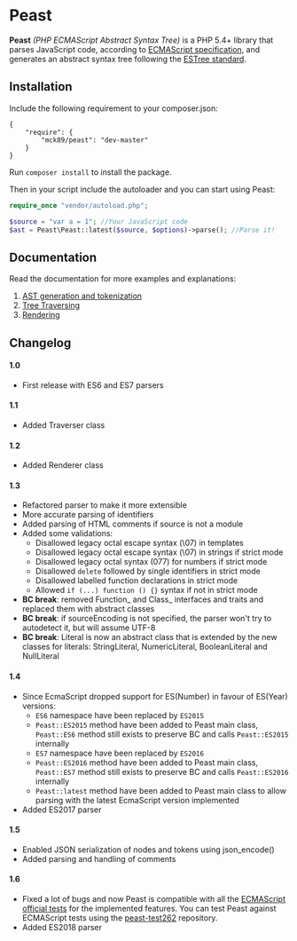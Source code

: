 Peast
==========
**Peast** _(PHP ECMAScript Abstract Syntax Tree)_ is a PHP 5.4+ library that parses JavaScript code, according to [ECMAScript specification](http://www.ecma-international.org/publications/standards/Ecma-262.htm), and generates an abstract syntax tree following the [ESTree standard](https://github.com/estree/estree).

Installation
-------------
Include the following requirement to your composer.json:
```
{
	"require": {
		"mck89/peast": "dev-master"
	}
}
```

Run `composer install` to install the package.

Then in your script include the autoloader and you can start using Peast:

```php
require_once "vendor/autoload.php";

$source = "var a = 1"; //Your JavaScript code
$ast = Peast\Peast::latest($source, $options)->parse(); //Parse it!
```

Documentation
-------------
Read the documentation for more examples and explanations:

 1. [AST generation and tokenization](doc/ast-and-tokenization.md)
 2. [Tree Traversing](doc/tree-traversing.md)
 3. [Rendering](doc/rendering.md)

Changelog
-------------

#### 1.0
* First release with ES6 and ES7 parsers

#### 1.1
* Added Traverser class

#### 1.2
* Added Renderer class

#### 1.3
* Refactored parser to make it more extensible
* More accurate parsing of identifiers
* Added parsing of HTML comments if source is not a module
* Added some validations:
    * Disallowed legacy octal escape syntax (\07) in templates
    * Disallowed legacy octal escape syntax (\07) in strings if strict mode
    * Disallowed legacy octal syntax (077) for numbers if strict mode
    * Disallowed `delete` followed by single identifiers in strict mode
    * Disallowed labelled function declarations in strict mode
    * Allowed `if (...) function () {}` syntax if not in strict mode
* __BC break__: removed Function_ and Class_ interfaces and traits and replaced them with abstract classes
* __BC break__: if sourceEncoding is not specified, the parser won't try to autodetect it, but will assume UTF-8
* __BC break__: Literal is now an abstract class that is extended by the new classes for literals: StringLiteral, NumericLiteral, BooleanLiteral and NullLiteral

#### 1.4
* Since EcmaScript dropped support for ES(Number) in favour of ES(Year) versions:
    * `ES6` namespace have been replaced by `ES2015`
    * `Peast::ES2015` method have been added to Peast main class, `Peast::ES6` method still exists to preserve BC and calls `Peast::ES2015` internally
    * `ES7` namespace have been replaced by `ES2016`
    * `Peast::ES2016` method have been added to Peast main class, `Peast::ES7` method still exists to preserve BC and calls `Peast::ES2016` internally
    * `Peast::latest` method have been added to Peast main class to allow parsing with the latest EcmaScript version implemented
* Added ES2017 parser

#### 1.5
* Enabled JSON serialization of nodes and tokens using json_encode()
* Added parsing and handling of comments

#### 1.6
* Fixed a lot of bugs and now Peast is compatible with all the [ECMAScript official tests](https://github.com/tc39/test262) for the implemented features. You can test Peast against ECMAScript tests using the [peast-test262](https://github.com/mck89/peast-test262) repository.
* Added ES2018 parser
